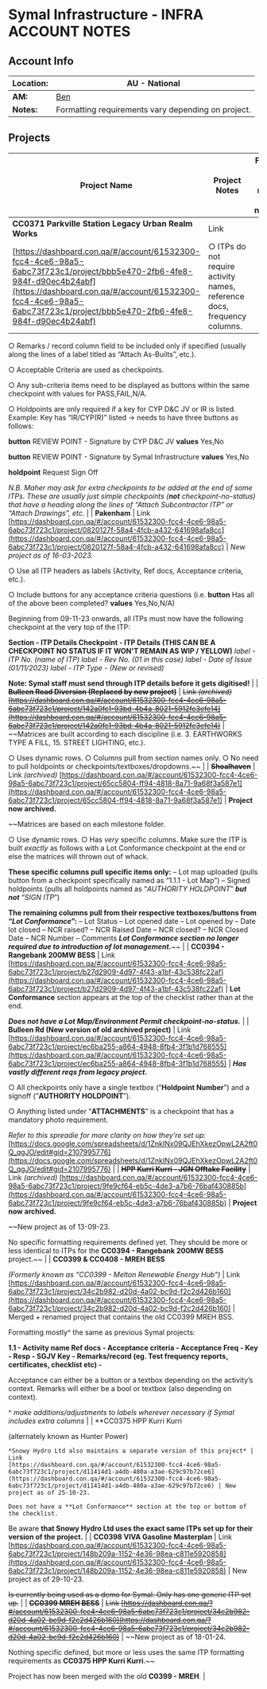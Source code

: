 # Symal Infrastructure - INFRA ACCOUNT NOTES

## Account Info

| **Location:** | AU - National |
| --- | --- |
| **AM:** | [Ben](https://www.notion.so/Ben-066f5855f62b45dcb2e605a45b33643a?pvs=21) |
| **Notes:** | Formatting requirements vary depending on project. |

## Projects

| **Project Name** | **Project Notes** | **Formatting Reqmnts (Link to new page if necessary)** |
| --- | --- | --- |
| **CC0371 Parkville Station Legacy Urban Realm Works** | Link
[https://dashboard.con.qa/#/account/61532300-fcc4-4ce6-98a5-6abc73f723c1/project/bbb5e470-2fb6-4fe8-984f-d90ec4b24abf](https://dashboard.con.qa/#/account/61532300-fcc4-4ce6-98a5-6abc73f723c1/project/bbb5e470-2fb6-4fe8-984f-d90ec4b24abf) | ○ ITPs do not require activity names, reference docs, frequency columns.

○ Remarks / record column field to be included only if specified (usually along the lines of a label titled as “Attach As-Builts”, etc.).

○ Acceptable Criteria are used as checkpoints.

○ Any sub-criteria items need to be displayed as buttons within the same checkpoint with values for PASS,FAIL,N/A.

○ Holdpoints are only required if a key for CYP D&C JV or IR is listed.
Example: Key has “IR/CYP(R)” listed → needs to have three buttons as follows:

**button** REVIEW POINT - Signature by CYP D&C JV
**values** Yes,No

**button** REVIEW POINT - Signature by Symal Infrastructure
**values** Yes,No

**holdpoint** Request Sign Off

*N.B. Maher may ask for extra checkpoints to be added at the end of some ITPs. These are usually just simple checkpoints (**not** checkpoint-no-status) that have a heading along the lines of “Attach Subcontractor ITP” or “Attach Drawings”, etc.* |
| **Pakenham** | Link
[https://dashboard.con.qa/#/account/61532300-fcc4-4ce6-98a5-6abc73f723c1/project/0820127f-58a4-4fcb-a432-641698afa8cc](https://dashboard.con.qa/#/account/61532300-fcc4-4ce6-98a5-6abc73f723c1/project/0820127f-58a4-4fcb-a432-641698afa8cc) | *New project as of 16-03-2023.*

○ Use all ITP headers as labels (Activity, Ref docs, Acceptance criteria, etc.).

○ Include buttons for any acceptance criteria questions (i.e. **button** Has all of the above been completed? **values** Yes,No,N/A)

Beginning from 09-11-23 onwards, all ITPs must now have the following checkpoint at the very top of the ITP:

**Section - ITP Details
Checkpoint - ITP Details (THIS CAN BE A CHECKPOINT NO STATUS IF IT WON'T REMAIN AS WIP / YELLOW)**
*label - ITP No. (name of ITP)
label - Rev No. (01 in this case)
label - Date of Issue (01/11/2023)
label - ITP Type - (New or revised)*

**Note: Symal staff must send through ITP details before it gets digitised!** |
| **~~Bulleen Road Diversion
(Replaced by new project)~~** | ~~Link *(archived)*
[https://dashboard.con.qa/#/account/61532300-fcc4-4ce6-98a5-6abc73f723c1/project/142a0fc1-93bd-4b4a-8021-5912fe3efe14](https://dashboard.con.qa/#/account/61532300-fcc4-4ce6-98a5-6abc73f723c1/project/142a0fc1-93bd-4b4a-8021-5912fe3efe14)~~ | ~~Matrices are built according to each discipline (i.e. 3. EARTHWORKS TYPE A FILL, 15. STREET LIGHTING, etc.).

○ Uses dynamic rows.
○ Columns pull from section names only.
○ No need to pull holdpoints or checkpoints/textboxes/dropdowns.~~ |
| **~~Shoalhaven~~** | Link *(archived)*
[https://dashboard.con.qa/#/account/61532300-fcc4-4ce6-98a5-6abc73f723c1/project/65cc5804-ff94-4818-8a71-9a68f3a587e1](https://dashboard.con.qa/#/account/61532300-fcc4-4ce6-98a5-6abc73f723c1/project/65cc5804-ff94-4818-8a71-9a68f3a587e1) | **Project now archived.**

~~Matrices are based on each milestone folder.

○ Use dynamic rows.
○ Has *very* specific columns. Make sure the ITP is built *exactly* as follows with a Lot Conformance checkpoint at the end or else the matrices will thrown out of whack.

**These specific columns pull specific items only:**
– Lot map uploaded (pulls button from a checkpoint specifically named as “1.1.1 - Lot Map”)
– Signed holdpoints (pulls all holdpoints named as “*AUTHORITY HOLDPOINT*” ***but not*** “*SIGN ITP*”)

**The remaining columns pull from their respective textboxes/buttons from “*Lot Conformance*”:**
– Lot Status 
– Lot opened date
– Lot opened by
– Date lot closed
– NCR raised?
– NCR Raised Date
– NCR closed?
– NCR Closed Date
– NCR Number
– Comments
***Lot Conformance section no longer required due to introduction of lot management.***~~ |
| **CC0394 - Rangebank 200MW BESS** | Link
[https://dashboard.con.qa/#/account/61532300-fcc4-4ce6-98a5-6abc73f723c1/project/b27d2909-4d97-4f43-a1bf-43c538fc22af](https://dashboard.con.qa/#/account/61532300-fcc4-4ce6-98a5-6abc73f723c1/project/b27d2909-4d97-4f43-a1bf-43c538fc22af) | **Lot Conformance** section appears at the top of the checklist rather than at the end.

***Does not have a Lot Map/Environment Permit checkpoint-no-status.*** |
| **Bulleen Rd
(New version of old archived project)** | Link
[https://dashboard.con.qa/#/account/61532300-fcc4-4ce6-98a5-6abc73f723c1/project/ec6ba255-a864-4948-8fb4-3f1b1d768555](https://dashboard.con.qa/#/account/61532300-fcc4-4ce6-98a5-6abc73f723c1/project/ec6ba255-a864-4948-8fb4-3f1b1d768555) | ***Has vastly different reqs from legacy project.***

○ All checkpoints only have a single textbox (“**Holdpoint Number**”) and a signoff (”**AUTHORITY HOLDPOINT**”).

○ Anything listed under “**ATTACHMENTS**” is a checkpoint that has a mandatory photo requirement.

*Refer to this spreadie for more clarity on how they’re set up:*
[https://docs.google.com/spreadsheets/d/1ZnkINx09QJEhXkezOpwL2A2ft0Q_qgJO/edit#gid=2107995776](https://docs.google.com/spreadsheets/d/1ZnkINx09QJEhXkezOpwL2A2ft0Q_qgJO/edit#gid=2107995776) |
| **~~HPP Kurri Kurri - JGN Offtake Facility~~** | Link *(archived)*
[https://dashboard.con.qa/#/account/61532300-fcc4-4ce6-98a5-6abc73f723c1/project/9fe9cf64-eb5c-4de3-a7b6-76baf430885b](https://dashboard.con.qa/#/account/61532300-fcc4-4ce6-98a5-6abc73f723c1/project/9fe9cf64-eb5c-4de3-a7b6-76baf430885b) | **Project now archived.**

~~New project as of 13-09-23.

No specific formatting requirements defined yet. They should be more or less identical to ITPs for the **CC0394 - Rangebank 200MW BESS** project.~~ |
| **CC0399 & CC0408 - MREH BESS**

*(Formerly known as “CC0399 - Melton Renewable Energy Hub”)* | Link
[https://dashboard.con.qa/#/account/61532300-fcc4-4ce6-98a5-6abc73f723c1/project/34c2b982-d20d-4a02-bc9d-f2c2d426b160](https://dashboard.con.qa/#/account/61532300-fcc4-4ce6-98a5-6abc73f723c1/project/34c2b982-d20d-4a02-bc9d-f2c2d426b160) | Merged + renamed project that contains the old CC0399 MREH BSS.

Formatting mostly^ the same as previous Symal projects:

**1.1 - Activity name
Ref docs -
Acceptance criteria -
Acceptance
Freq -
Key -
Resp -
SGJV Key -
Remarks/record (eg. Test frequency reports, certificates, checklist etc) -**

Acceptance can either be a button or a textbox depending on the activity’s context. Remarks will either be a bool or textbox (also depending on context).

^ *make additions/adjustments to labels wherever necessary if Symal includes extra columns* |
| **CC0375 HPP Kurri Kurri

(alternately known as Hunter Power)

~~~~!!! Note !!!**
*Snowy Hydro Ltd also maintains a separate version of this project* | Link
[https://dashboard.con.qa/#/account/61532300-fcc4-4ce6-98a5-6abc73f723c1/project/d11414d1-a4db-480a-a3ae-629c97b72ce6](https://dashboard.con.qa/#/account/61532300-fcc4-4ce6-98a5-6abc73f723c1/project/d11414d1-a4db-480a-a3ae-629c97b72ce6) | New project as of 25-10-23.

Does not have a **Lot Conformance** section at the top or bottom of the checklist.
~~~~
Be aware **that Snowy Hydro Ltd uses the exact same ITPs set up for their version of the project.**  |
| **CC0398 VIVA Gasoline Masterplan** | Link
[https://dashboard.con.qa/#/account/61532300-fcc4-4ce6-98a5-6abc73f723c1/project/148b209a-1152-4e36-98ea-c811e5920858](https://dashboard.con.qa/#/account/61532300-fcc4-4ce6-98a5-6abc73f723c1/project/148b209a-1152-4e36-98ea-c811e5920858) | New project as of 29-10-23.

~~Is currently being used as a demo for Symal.
Only has one generic ITP set up.~~ |
| **~~CC0399 MREH BESS~~** | ~~Link
[https://dashboard.con.qa/?#/account/61532300-fcc4-4ce6-98a5-6abc73f723c1/project/34c2b982-d20d-4a02-bc9d-f2c2d426b160](https://dashboard.con.qa/?#/account/61532300-fcc4-4ce6-98a5-6abc73f723c1/project/34c2b982-d20d-4a02-bc9d-f2c2d426b160)~~ | ~~New project as of 18-01-24.

Nothing specific defined, but more or less uses the same ITP formatting requirements as **CC0375 HPP Kurri Kurri**.~~

Project has now been merged with the old **C0399 - MREH**. |